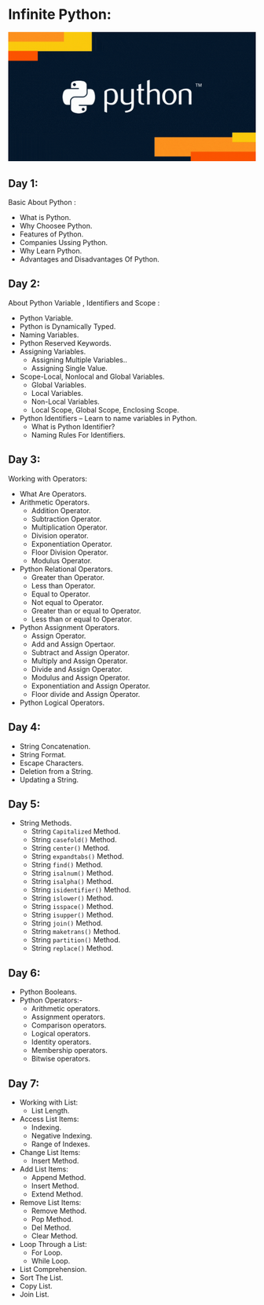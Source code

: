 # Infinite Python:
![](/images/giphy.png)
## Day 1:

Basic About Python :

- What is Python.
- Why Choosee Python.
- Features of Python.
- Companies Ussing Python.
- Why Learn  Python.
- Advantages and Disadvantages Of Python.

## Day 2:

About Python Variable , Identifiers and Scope :

- Python Variable.
- Python is Dynamically Typed.
- Naming Variables.
- Python Reserved Keywords.
- Assigning Variables.
   * Assigning Multiple Variables..
   * Assigning Single Value.
- Scope-Local, Nonlocal and Global Variables.
   * Global Variables.
   * Local Variables.
   * Non-Local Variables.
   * Local Scope, Global Scope, Enclosing Scope.
- Python Identifiers – Learn to name variables in Python.
   * What is Python Identifier?
   * Naming Rules For Identifiers.
  

## Day 3:

Working with Operators:

- What Are Operators.
- Arithmetic Operators.
  * Addition Operator.
  * Subtraction Operator.
  * Multiplication Operator.
  * Division operator.
  * Exponentiation Operator.
  * Floor Division Operator.
  * Modulus Operator.
- Python Relational Operators. 
  * Greater than Operator.
  * Less than Operator.
  * Equal to Operator.
  * Not equal to Operator.
  * Greater than or equal to Operator.
  * Less than or equal to Operator.
- Python Assignment Operators.
  * Assign Operator.
  * Add and Assign Opertaor.
  * Subtract and Assign Operator.
  * Multiply and Assign Operator.
  * Divide and Assign Operator.
  * Modulus and Assign Operator.
  * Exponentiation and Assign Operator.
  * Floor divide and Assign Operator.
- Python Logical Operators.

## Day 4:

- String Concatenation.
- String Format.
- Escape Characters.
- Deletion from a String.
- Updating  a String.



## Day 5:
- String Methods.
   * String `Capitalized` Method.
   * String `casefold()` Method.
   * String `center()` Method.
   * String `expandtabs()` Method.
   * String `find()` Method.
   * String `isalnum()` Method.
   * String `isalpha()` Method.
   * String `isidentifier()` Method.
   * String `islower()` Method.
   * String `isspace()` Method.
   * String `isupper()` Method.
   * String `join()` Method.
   * String `maketrans()` Method.
   * String `partition()` Method.
   * String `replace()` Method.
## Day 6:

- Python Booleans.
- Python Operators:-
   - Arithmetic operators.
   - Assignment operators.
   - Comparison operators.
   - Logical operators.
   - Identity operators.
   - Membership operators.
   - Bitwise operators.
   
 ## Day 7:

- Working with List:
   * List Length.
- Access List Items:
  * Indexing.
  * Negative Indexing.
  * Range of Indexes.
- Change List Items:
  * Insert Method.
- Add List Items:
  * Append Method.
  * Insert Method.
  * Extend Method.
- Remove List Items:
  * Remove Method.
  * Pop Method.
  * Del Method.
  * Clear Method.
- Loop Through a List:
  * For Loop.
  * While Loop.
- List Comprehension.
- Sort The List.
- Copy List.
- Join List.
